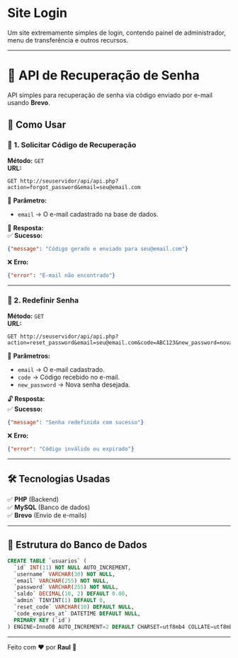 # Site Login
Um site extremamente simples de login, contendo painel de administrador, menu de transferência e outros recursos.

---

# 🔑 API de Recuperação de Senha  
API simples para recuperação de senha via código enviado por e-mail usando **Brevo**.  

## 🚀 Como Usar  

### 📩 1. Solicitar Código de Recuperação  
**Método:** `GET`  
**URL:**  
```
GET http://seuservidor/api/api.php?action=forgot_password&email=seu@email.com
```

📌 **Parâmetro:**  
- `email` → O e-mail cadastrado na base de dados.  

📨 **Resposta:**  
✅ **Sucesso:**  
```json
{"message": "Código gerado e enviado para seu@email.com"}
```
❌ **Erro:**  
```json
{"error": "E-mail não encontrado"}
```

---

### 🔄 2. Redefinir Senha  
**Método:** `GET`  
**URL:**  
```
GET http://seuservidor/api/api.php?action=reset_password&email=seu@email.com&code=ABC123&new_password=novasenha
```

📌 **Parâmetros:**  
- `email` → O e-mail cadastrado.  
- `code` → Código recebido no e-mail.  
- `new_password` → Nova senha desejada.  

🔓 **Resposta:**  
✅ **Sucesso:**  
```json
{"message": "Senha redefinida com sucesso"}
```
❌ **Erro:**  
```json
{"error": "Código inválido ou expirado"}
```

---

## 🛠 Tecnologias Usadas  
✅ **PHP** (Backend)  
✅ **MySQL** (Banco de dados)  
✅ **Brevo** (Envio de e-mails)  

---

## 📂 Estrutura do Banco de Dados  

```sql
CREATE TABLE `usuarios` (
  `id` INT(11) NOT NULL AUTO_INCREMENT,
  `username` VARCHAR(30) NOT NULL,
  `email` VARCHAR(255) NOT NULL,
  `password` VARCHAR(255) NOT NULL,
  `saldo` DECIMAL(10, 2) DEFAULT 0.00,
  `admin` TINYINT(1) DEFAULT 0,
  `reset_code` VARCHAR(10) DEFAULT NULL,
  `code_expires_at` DATETIME DEFAULT NULL,
  PRIMARY KEY (`id`)
) ENGINE=InnoDB AUTO_INCREMENT=2 DEFAULT CHARSET=utf8mb4 COLLATE=utf8mb4_general_ci;
```

---

Feito com ❤️ por **Raul** 🚀

